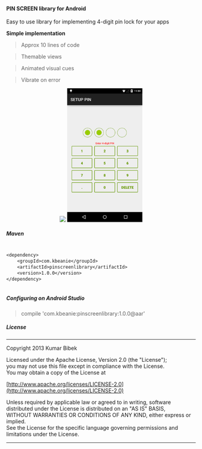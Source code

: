 #### PIN SCREEN library for Android
Easy to use library for implementing 4-digit pin lock for your apps

**Simple implementation**
> Approx 10 lines of code

> Themable views

> Animated visual cues

> Vibrate on error

<div style="text-align: center;">
    <img src="demo.gif" width="200"/>
    <img src="/screenshots/setup pin.png" width="200"/>
</div>

##### Maven
<pre>
<code>
&lt;dependency&gt;
    &lt;groupId&gt;com.kbeanie&lt;/groupId&gt;
    &lt;artifactId&gt;pinscreenlibrary&lt;/artifactId&gt;
    &lt;version&gt;1.0.0&lt;/version&gt;
&lt;/dependency&gt;
</code>
</pre>

##### Configuring on Android Studio
> compile 'com.kbeanie:pinscreenlibrary:1.0.0@aar'

##### License
-----------------------------------------------------------------------------------

Copyright 2013 Kumar Bibek

Licensed under the Apache License, Version 2.0 (the "License");<br />
you may not use this file except in compliance with the License.<br />
You may obtain a copy of the License at

[http://www.apache.org/licenses/LICENSE-2.0](http://www.apache.org/licenses/LICENSE-2.0)

Unless required by applicable law or agreed to in writing, software<br />
distributed under the License is distributed on an "AS IS" BASIS,<br />
WITHOUT WARRANTIES OR CONDITIONS OF ANY KIND, either express or implied.<br />
See the License for the specific language governing permissions and<br />
limitations under the License.

-----------------------------------------------------------------------------------
